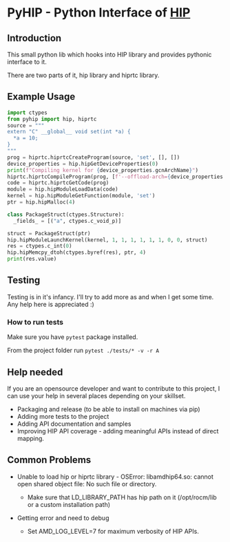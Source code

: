 # PyHIP - Python Interface of [HIP](https://github.com/ROCm-Developer-Tools/HIP)

## Introduction
This small python lib which hooks into HIP library and provides pythonic interface to it.

There are two parts of it, hip library and hiprtc library.

## Example Usage
```python
import ctypes
from pyhip import hip, hiprtc
source = """
extern "C" __global__ void set(int *a) {
  *a = 10;
}
"""
prog = hiprtc.hiprtcCreateProgram(source, 'set', [], [])
device_properties = hip.hipGetDeviceProperties(0)
print(f"Compiling kernel for {device_properties.gcnArchName}")
hiprtc.hiprtcCompileProgram(prog, [f'--offload-arch={device_properties.gcnArchName}'])
code = hiprtc.hiprtcGetCode(prog)
module = hip.hipModuleLoadData(code)
kernel = hip.hipModuleGetFunction(module, 'set')
ptr = hip.hipMalloc(4)

class PackageStruct(ctypes.Structure):
  _fields_ = [("a", ctypes.c_void_p)]

struct = PackageStruct(ptr)
hip.hipModuleLaunchKernel(kernel, 1, 1, 1, 1, 1, 1, 0, 0, struct)
res = ctypes.c_int(0)
hip.hipMemcpy_dtoh(ctypes.byref(res), ptr, 4)
print(res.value)
```

## Testing
Testing is in it's infancy. I'll try to add more as and when I get some time. Any help here is appreciated :)

### How to run tests
Make sure you have ```pytest``` package installed.

From the project folder run ```pytest ./tests/* -v -r A```

## Help needed
If you are an opensource developer and want to contribute to this project, I can use your help in several places depending on your skillset.
- Packaging and release (to be able to install on machines via pip)
- Adding more tests to the project
- Adding API documentation and samples
- Improving HIP API coverage - adding meaningful APIs instead of direct mapping.

## Common Problems
 - Unable to load hip or hiprtc library - OSError: libamdhip64.so: cannot open shared object file: No such file or directory.

    - Make sure that LD_LIBRARY_PATH has hip path on it (/opt/rocm/lib or a custom installation path)

 - Getting error and need to debug

   - Set AMD_LOG_LEVEL=7 for maximum verbosity of HIP APIs.
